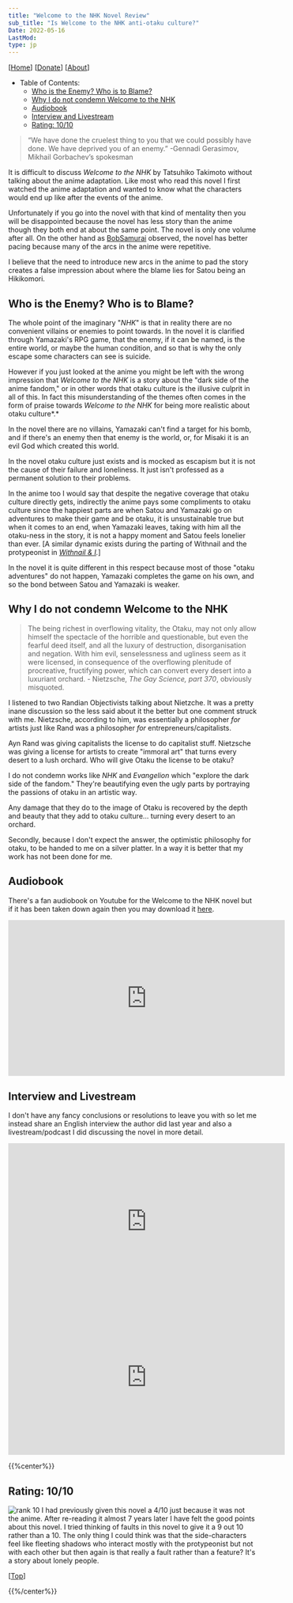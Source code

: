 ```yaml
---
title: "Welcome to the NHK Novel Review"
sub_title: "Is Welcome to the NHK anti-otaku culture?"
Date: 2022-05-16
LastMod:
type: jp
---
```


[[Home](https://otaking.xyz/)] [[Donate](https://patreon.com/denpa)] [[About](https://otaking.xyz/about.html)]

- Table of Contents:
  - [Who is the Enemy? Who is to Blame?](https://otaking.xyz/light-novels/nhk.html#mozTocId872071)
  - [Why I do not condemn Welcome to the NHK](https://otaking.xyz/light-novels/nhk.html#mozTocId34238)
  - [Audiobook](https://otaking.xyz/light-novels/nhk.html#mozTocId980064)
  - [Interview and Livestream](https://otaking.xyz/light-novels/nhk.html#mozTocId606175)
  - [Rating: 10/10](https://otaking.xyz/light-novels/nhk.html#mozTocId902406)

> “We have done the cruelest thing to you that we could possibly have done. We have deprived you of an enemy.”
> -Gennadi Gerasimov, Mikhail Gorbachev’s spokesman

It is difficult to discuss _Welcome to the NHK_ by Tatsuhiko Takimoto without talking about the anime adaptation. Like most who read this novel I first watched the anime adaptation and wanted to know what the characters would end up like after the events of the anime.

Unfortunately if you go into the novel with that kind of mentality then you will be disappointed because the novel has less story than the anime though they both end at about the same point. The novel is only one volume after all. On the other hand as [BobSamurai](https://www.youtube.com/watch?v=Xhr1MJtaXB4) observed, the novel has better pacing because many of the arcs in the anime were repetitive.

I believe that the need to introduce new arcs in the anime to pad the story creates a false impression about where the blame lies for Satou being an Hikikomori.

## Who is the Enemy? Who is to Blame?

The whole point of the imaginary "_NHK_" is that in reality there are no convenient villains or enemies to point towards. In the novel it is clarified through Yamazaki's RPG game, that the enemy, if it can be named, is the entire world, or maybe the human condition, and so that is why the only escape some characters can see is suicide.

However if you just looked at the anime you might be left with the wrong impression that _Welcome to the NHK_ is a story about the "dark side of the anime fandom," or in other words that otaku culture is the illusive culprit in all of this. In fact this misunderstanding of the themes often comes in the form of praise towards _Welcome to the NHK_ for being more realistic about otaku culture*.*

In the novel there are no villains, Yamazaki can't find a target for his bomb, and if there's an enemy then that enemy is the world, or, for Misaki it is an evil God which created this world.

In the novel otaku culture just exists and is mocked as escapism but it is not the cause of their failure and loneliness. It just isn't professed as a permanent solution to their problems.

In the anime too I would say that despite the negative coverage that otaku culture directly gets, indirectly the anime pays some compliments to otaku culture since the happiest parts are when Satou and Yamazaki go on adventures to make their game and be otaku, it is unsustainable true but when it comes to an end, when Yamazaki leaves, taking with him all the otaku-ness in the story, it is not a happy moment and Satou feels lonelier than ever. [A similar dynamic exists during the parting of Withnail and the protypeonist in _[Withnail & I](https://youtu.be/tjC_GRGIW2U)._]

In the novel it is quite different in this respect because most of those "otaku adventures" do not happen, Yamazaki completes the game on his own, and so the bond between Satou and Yamazaki is weaker.

## Why I do not condemn Welcome to the NHK

> The being richest in overflowing vitality, the Otaku, may not only allow himself the spectacle of the horrible and questionable, but even the fearful deed itself, and all the luxury of destruction, disorganisation and negation. With him evil, senselessness and ugliness seem as it were licensed, in consequence of the overflowing plenitude of procreative, fructifying power, which can convert every desert into a luxuriant orchard.
> \- Nietzsche, _The Gay Science, part 370_, obviously misquoted.

I listened to two Randian Objectivists talking about Nietzche. It was a pretty inane discussion so the less said about it the better but one comment struck with me. Nietzsche, according to him, was essentially a philosopher _for_ artists just like Rand was a philosopher _for_ entrepreneurs/capitalists.

Ayn Rand was giving capitalists the license to do capitalist stuff. Nietzsche was giving a license for artists to create "immoral art" that turns every desert to a lush orchard. Who will give Otaku the license to be otaku?

I do not condemn works like _NHK_ and _Evangelion_ which "explore the dark side of the fandom." They're beautifying even the ugly parts by portraying the passions of otaku in an artistic way.

Any damage that they do to the image of Otaku is recovered by the depth and beauty that they add to otaku culture... turning every desert to an orchard.

Secondly, because I don't expect the answer, the optimistic philosophy for otaku, to be handed to me on a silver platter. In a way it is better that my work has not been done for me.

## Audiobook

There's a fan audiobook on Youtube for the Welcome to the NHK novel but if it has been taken down again then you may download it [here](https://drive.google.com/file/d/13pKyCH_a6S5t8RZIoXT3SkZFbM89K0uf/view?usp=sharing).

<iframe src="https://www.youtube.com/embed/LgpbL3ilRmM" title="YouTube video player" allow="accelerometer; autoplay;
        clipboard-write; encrypted-media; gyroscope; picture-in-picture" allowfullscreen="" width="560" height="315" frameborder="0" style="color: rgb(68, 68, 68); font-family: sans-serif; font-size: 16px; font-style: normal; font-variant-ligatures: normal; font-variant-caps: normal; font-weight: 400; letter-spacing: normal; orphans: 2; text-align: start; text-indent: 0px; text-transform: none; white-space: normal; widows: 2; word-spacing: 0px; -webkit-text-stroke-width: 0px; text-decoration-thickness: initial; text-decoration-style: initial; text-decoration-color: initial;"></iframe>

## Interview and Livestream

I don't have any fancy conclusions or resolutions to leave you with so let me instead share an English interview the author did last year and also a livestream/podcast I did discussing the novel in more detail.

<iframe src="https://www.youtube.com/embed/Xuwqpgpaqd4" title="YouTube video player" allow="accelerometer; autoplay;
        clipboard-write; encrypted-media; gyroscope; picture-in-picture" allowfullscreen="" width="560" height="315" frameborder="0" style="color: rgb(68, 68, 68); font-family: sans-serif; font-size: 16px; font-style: normal; font-variant-ligatures: normal; font-variant-caps: normal; font-weight: 400; letter-spacing: normal; orphans: 2; text-align: start; text-indent: 0px; text-transform: none; white-space: normal; widows: 2; word-spacing: 0px; -webkit-text-stroke-width: 0px; text-decoration-thickness: initial; text-decoration-style: initial; text-decoration-color: initial;"></iframe>

<iframe src="https://www.youtube.com/embed/w4rBjO4WDCU" title="YouTube video player" allow="accelerometer; autoplay;
        clipboard-write; encrypted-media; gyroscope; picture-in-picture" allowfullscreen="" width="560" height="315" frameborder="0" style="color: rgb(68, 68, 68); font-family: sans-serif; font-size: 16px; font-style: normal; font-variant-ligatures: normal; font-variant-caps: normal; font-weight: 400; letter-spacing: normal; orphans: 2; text-align: start; text-indent: 0px; text-transform: none; white-space: normal; widows: 2; word-spacing: 0px; -webkit-text-stroke-width: 0px; text-decoration-thickness: initial; text-decoration-style: initial; text-decoration-color: initial;"></iframe>

{{%center%}}

## Rating: 10/10

![rank 10](/images/rating-system/rank10.png)
I had previously given this novel a 4/10 just because it was not the anime. After re-reading it almost 7 years later I have felt the good points about this novel. I tried thinking of faults in this novel to give it a 9 out 10 rather than a 10. The only thing I could think was that the side-characters feel like fleeting shadows who interact mostly with the protypeonist but not with each other but then again is that really a fault rather than a feature? It's a story about lonely people.

[[Top](https://otaking.xyz/light-novels/nhk.html#top)]

{{%/center%}}
